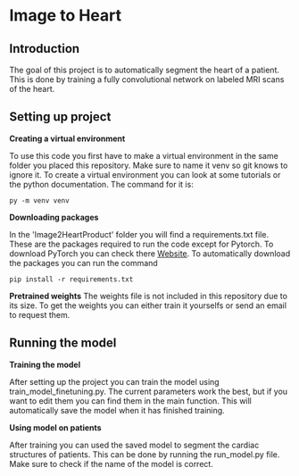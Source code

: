 # Image to Heart 


## Introduction
The goal of this project is to automatically segment the heart of a patient. This is done by training a fully convolutional network on labeled MRI scans of the heart.  


## Setting up project
**Creating a virtual environment**

To use this code you first have to make a virtual environment in the same folder you placed this repository. Make sure to name it venv so git knows to ignore it. To create a virtual environment you can look at some tutorials or the python documentation. The command for it is:

```
py -m venv venv
```

**Downloading packages**

In the 'Image2HeartProduct' folder you will find a requirements.txt file. These are the packages required to run the code except for Pytorch. To download PyTorch you can check there <a href="https://pytorch.org/get-started/locally/">Website</a>. To automatically download the packages you can run the command 

```
pip install -r requirements.txt
```

**Pretrained weights**
The weights file is not included in this repository due to its size. To get the weights you can either train it yourselfs or send an email to request them. 

## Running the model

**Training the model**

After setting up the project you can train the model using train_model_finetuning.py. The current parameters work the best, but if you  want to edit them you can find them in the main function. This will automatically save the model when it has finished training. 


**Using model on patients**

After training you can used the saved model to segment the cardiac structures of patients. This can be done by running the run_model.py file. Make sure to check if the name of the model is correct.
